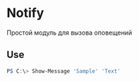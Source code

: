 # Notify

Простой модуль для вызова оповещений


## Use

```powershell
PS C:\> Show-Message 'Sample' 'Text'
```
